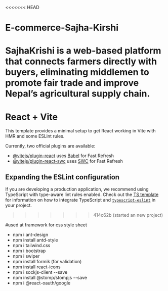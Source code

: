 <<<<<<< HEAD
# E-commerce-Sajha-Kirshi
SajhaKrishi is a web-based platform that connects farmers directly with buyers, eliminating middlemen to promote fair trade and improve Nepal’s agricultural supply chain.
=======
# React + Vite

This template provides a minimal setup to get React working in Vite with HMR and some ESLint rules.

Currently, two official plugins are available:

- [@vitejs/plugin-react](https://github.com/vitejs/vite-plugin-react/blob/main/packages/plugin-react) uses [Babel](https://babeljs.io/) for Fast Refresh
- [@vitejs/plugin-react-swc](https://github.com/vitejs/vite-plugin-react/blob/main/packages/plugin-react-swc) uses [SWC](https://swc.rs/) for Fast Refresh

## Expanding the ESLint configuration

If you are developing a production application, we recommend using TypeScript with type-aware lint rules enabled. Check out the [TS template](https://github.com/vitejs/vite/tree/main/packages/create-vite/template-react-ts) for information on how to integrate TypeScript and [`typescript-eslint`](https://typescript-eslint.io) in your project.
>>>>>>> 414c62b (started an new project)


#used at framework for css style sheet
- npm i ant-design
- npm install antd-style
- npm i tailwind.css
- npm i bootstrap
- npm i swiper
- npm install formik (for validation)
- npm install react-icons
- npm i sockjs-client --save
- npm install @stomp/stompjs --save
- npm i @react-oauth/google

